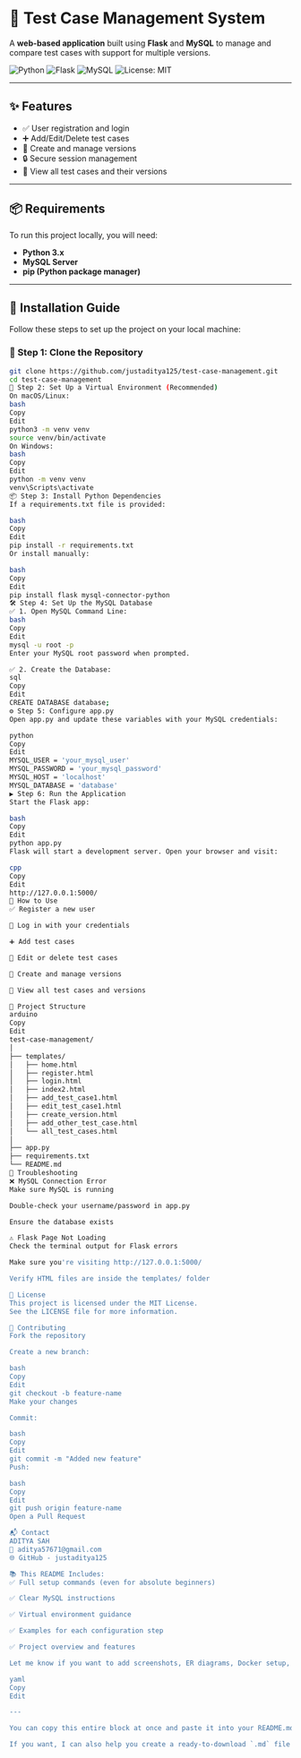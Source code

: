 # 🚀 Test Case Management System

A **web-based application** built using **Flask** and **MySQL** to manage and compare test cases with support for multiple versions.

![Python](https://img.shields.io/badge/Python-3.x-blue.svg)
![Flask](https://img.shields.io/badge/Flask-%23000.svg?style=flat&logo=flask&logoColor=white)
![MySQL](https://img.shields.io/badge/MySQL-005C84?style=flat&logo=mysql&logoColor=white)
![License: MIT](https://img.shields.io/badge/License-MIT-yellow.svg)

---

## ✨ Features

- ✅ User registration and login  
- ➕ Add/Edit/Delete test cases  
- 🧬 Create and manage versions  
- 🔒 Secure session management  
- 📄 View all test cases and their versions  

---

## 📦 Requirements

To run this project locally, you will need:

- **Python 3.x**  
- **MySQL Server**  
- **pip (Python package manager)**  

---

## 🔧 Installation Guide

Follow these steps to set up the project on your local machine:

### 📁 Step 1: Clone the Repository

```bash
git clone https://github.com/justaditya125/test-case-management.git
cd test-case-management
🐍 Step 2: Set Up a Virtual Environment (Recommended)
On macOS/Linux:
bash
Copy
Edit
python3 -m venv venv
source venv/bin/activate
On Windows:
bash
Copy
Edit
python -m venv venv
venv\Scripts\activate
📦 Step 3: Install Python Dependencies
If a requirements.txt file is provided:

bash
Copy
Edit
pip install -r requirements.txt
Or install manually:

bash
Copy
Edit
pip install flask mysql-connector-python
🛠️ Step 4: Set Up the MySQL Database
✅ 1. Open MySQL Command Line:
bash
Copy
Edit
mysql -u root -p
Enter your MySQL root password when prompted.

✅ 2. Create the Database:
sql
Copy
Edit
CREATE DATABASE database;
⚙️ Step 5: Configure app.py
Open app.py and update these variables with your MySQL credentials:

python
Copy
Edit
MYSQL_USER = 'your_mysql_user'
MYSQL_PASSWORD = 'your_mysql_password'
MYSQL_HOST = 'localhost'
MYSQL_DATABASE = 'database'
▶️ Step 6: Run the Application
Start the Flask app:

bash
Copy
Edit
python app.py
Flask will start a development server. Open your browser and visit:

cpp
Copy
Edit
http://127.0.0.1:5000/
🧪 How to Use
✅ Register a new user

🔐 Log in with your credentials

➕ Add test cases

📝 Edit or delete test cases

🧬 Create and manage versions

📄 View all test cases and versions

📁 Project Structure
arduino
Copy
Edit
test-case-management/
│
├── templates/
│   ├── home.html
│   ├── register.html
│   ├── login.html
│   ├── index2.html
│   ├── add_test_case1.html
│   ├── edit_test_case1.html
│   ├── create_version.html
│   ├── add_other_test_case.html
│   └── all_test_cases.html
│
├── app.py
├── requirements.txt
└── README.md
🧰 Troubleshooting
❌ MySQL Connection Error
Make sure MySQL is running

Double-check your username/password in app.py

Ensure the database exists

⚠️ Flask Page Not Loading
Check the terminal output for Flask errors

Make sure you're visiting http://127.0.0.1:5000/

Verify HTML files are inside the templates/ folder

📄 License
This project is licensed under the MIT License.
See the LICENSE file for more information.

🤝 Contributing
Fork the repository

Create a new branch:

bash
Copy
Edit
git checkout -b feature-name
Make your changes

Commit:

bash
Copy
Edit
git commit -m "Added new feature"
Push:

bash
Copy
Edit
git push origin feature-name
Open a Pull Request

📬 Contact
ADITYA SAH
📧 aditya57671@gmail.com
🌐 GitHub - justaditya125

📚 This README Includes:
✅ Full setup commands (even for absolute beginners)

✅ Clear MySQL instructions

✅ Virtual environment guidance

✅ Examples for each configuration step

✅ Project overview and features

Let me know if you want to add screenshots, ER diagrams, Docker setup, or deployment instructions to make it even more complete!

yaml
Copy
Edit

---

You can copy this entire block at once and paste it into your README.md file.  

If you want, I can also help you create a ready-to-download `.md` file with this content. Just say the wo
